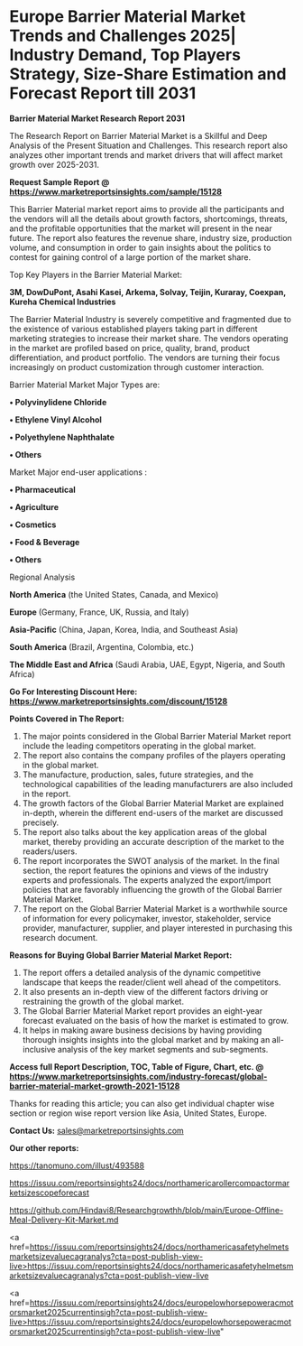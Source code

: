 # Europe Barrier Material Market Trends and Challenges 2025| Industry Demand, Top Players Strategy, Size-Share Estimation and Forecast Report till 2031

<strong>Barrier Material Market Research Report 2031</strong>

The Research Report on Barrier Material Market is a Skillful and Deep Analysis of the Present Situation and Challenges. This research report also analyzes other important trends and market drivers that will affect market growth over 2025-2031.

<strong>Request Sample Report @ <a href=https://www.marketreportsinsights.com/sample/15128>https://www.marketreportsinsights.com/sample/15128</a></strong>

This Barrier Material market report aims to provide all the participants and the vendors will all the details about growth factors, shortcomings, threats, and the profitable opportunities that the market will present in the near future. The report also features the revenue share, industry size, production volume, and consumption in order to gain insights about the politics to contest for gaining control of a large portion of the market share.

Top Key Players in the Barrier Material Market:

<strong>3M, DowDuPont, Asahi Kasei, Arkema, Solvay, Teijin, Kuraray, Coexpan, Kureha Chemical Industries</strong>

The Barrier Material Industry is severely competitive and fragmented due to the existence of various established players taking part in different marketing strategies to increase their market share. The vendors operating in the market are profiled based on price, quality, brand, product differentiation, and product portfolio. The vendors are turning their focus increasingly on product customization through customer interaction.

Barrier Material Market Major Types are:

<strong>• Polyvinylidene Chloride

• Ethylene Vinyl Alcohol

• Polyethylene Naphthalate

• Others</strong>

Market Major end-user applications :

<strong>• Pharmaceutical

• Agriculture

• Cosmetics

• Food & Beverage

• Others</strong>

Regional Analysis

</u><strong><b>North America</b></strong> (the United States, Canada, and Mexico)

<strong><b>Europe </b></strong>(Germany, France, UK, Russia, and Italy)

<strong><b>Asia-Pacific</b></strong> (China, Japan, Korea, India, and Southeast Asia)

<strong><b>South America</b></strong> (Brazil, Argentina, Colombia, etc.)

<strong><b>The Middle East and Africa</b></strong> (Saudi Arabia, UAE, Egypt, Nigeria, and South Africa)

<strong>Go For Interesting Discount Here: <a href=https://www.marketreportsinsights.com/discount/15128>https://www.marketreportsinsights.com/discount/15128</a></strong>

<strong>Points Covered in The Report:</strong>
<ol>
  <li>The major points considered in the Global Barrier Material Market report include the leading competitors operating in the global market.</li>
  <li>The report also contains the company profiles of the players operating in the global market.</li>
  <li>The manufacture, production, sales, future strategies, and the technological capabilities of the leading manufacturers are also included in the report.</li>
  <li>The growth factors of the Global Barrier Material Market are explained in-depth, wherein the different end-users of the market are discussed precisely.</li>
  <li>The report also talks about the key application areas of the global market, thereby providing an accurate description of the market to the readers/users.</li>
  <li>The report incorporates the SWOT analysis of the market. In the final section, the report features the opinions and views of the industry experts and professionals. The experts analyzed the export/import policies that are favorably influencing the growth of the Global Barrier Material Market.</li>
  <li>The report on the Global Barrier Material Market is a worthwhile source of information for every policymaker, investor, stakeholder, service provider, manufacturer, supplier, and player interested in purchasing this research document.</li>
</ol>
<strong>Reasons for Buying Global Barrier Material Market Report:</strong>

<ol>
  <li>The report offers a detailed analysis of the dynamic competitive landscape that keeps the reader/client well ahead of the competitors.</li>
  <li>It also presents an in-depth view of the different factors driving or restraining the growth of the global market.</li>
  <li>The Global Barrier Material Market report provides an eight-year forecast evaluated on the basis of how the market is estimated to grow.</li>
  <li>It helps in making aware business decisions by having providing thorough insights insights into the global market and by making an all-inclusive analysis of the key market segments and sub-segments.</li>
</ol>
<strong>Access full Report Description, TOC, Table of Figure, Chart, etc. @ <a href=https://www.marketreportsinsights.com/industry-forecast/global-barrier-material-market-growth-2021-15128>https://www.marketreportsinsights.com/industry-forecast/global-barrier-material-market-growth-2021-15128</a></strong>


Thanks for reading this article; you can also get individual chapter wise section or region wise report version like Asia, United States, Europe.

<strong>Contact Us:</strong>
sales@marketreportsinsights.com

<strong>Our other reports:</strong>

<a href=https://tanomuno.com/illust/493588>https://tanomuno.com/illust/493588</a>

<a href=https://issuu.com/reportsinsights24/docs/northamericarollercompactormarketsizescopeforecast>https://issuu.com/reportsinsights24/docs/northamericarollercompactormarketsizescopeforecast</a>

<a href=https://github.com/Hindavi8/Researchgrowthh/blob/main/Europe-Offline-Meal-Delivery-Kit-Market.md>https://github.com/Hindavi8/Researchgrowthh/blob/main/Europe-Offline-Meal-Delivery-Kit-Market.md</a>

<a href=https://issuu.com/reportsinsights24/docs/northamericasafetyhelmetsmarketsizevaluecagranalys?cta=post-publish-view-live>https://issuu.com/reportsinsights24/docs/northamericasafetyhelmetsmarketsizevaluecagranalys?cta=post-publish-view-live</a>

<a href=https://issuu.com/reportsinsights24/docs/europelowhorsepoweracmotorsmarket2025currentinsigh?cta=post-publish-view-live>https://issuu.com/reportsinsights24/docs/europelowhorsepoweracmotorsmarket2025currentinsigh?cta=post-publish-view-live</a>"
